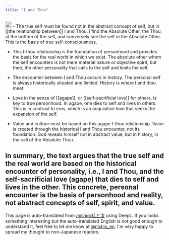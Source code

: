 ```yaml
---
title: "I and Thou"
---
```


<img src='https://scrapbox.io/api/pages/nishio-en/claude/icon' alt='claude.icon' height="19.5"/>
- The true self must be found not in the abstract concept of self, but in [[the relationship between]] I and Thou. I find the Absolute Other, the Thou, at the bottom of the self, and conversely see the self in the Absolute Other. This is the basis of true self-consciousness.

- This I-thou relationship is the foundation of personhood and provides the basis for the real world in which we exist. The absolute other whom the self encounters is not mere material nature or objective spirit, but thee, the other personality that calls to the self and limits the self.

- The encounter between I and Thou occurs in history. The personal self is always historically situated and limited. History is where I and thou meet.

- Love in the sense of [[agape]], or [[self-sacrificial love]] for others, is key to true personhood. In agape, one dies to self and lives in others. This is in contrast to eros, which is an acquisitive love that seeks the expansion of the self.

- Value and culture must be based on this agape I-thou relationship. Value is created through the historical I and Thou encounter, not its foundation. God reveals himself not in abstract value, but in history, in the call of the Absolute Thou.

In summary, the text argues that the true self and the real world are based on the historical encounter of personality, i.e., I and Thou, and the self-sacrificial love (agape) that dies to self and lives in the other. This concrete, personal encounter is the basis of personhood and reality, not abstract concepts of self, spirit, and value.
---
This page is auto-translated from [/nishio/私と汝](https://scrapbox.io/nishio/私と汝) using DeepL. If you looks something interesting but the auto-translated English is not good enough to understand it, feel free to let me know at [@nishio_en](https://twitter.com/nishio_en). I'm very happy to spread my thought to non-Japanese readers.